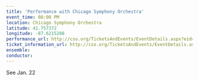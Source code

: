 ```yaml
---
title: 'Performance with Chicago Symphony Orchestra'
event_time: 08:00 PM
location: Chicago Symphony Orchestra
latitude: 41.757372
longitude: -87.6215208
performance_url: http://cso.org/TicketsAndEvents/EventDetails.aspx?eid=6420
ticket_information_url: http://cso.org/TicketsAndEvents/EventDetails.aspx?eid=6420
ensemble: 
conductor: 
---
```

See Jan. 22